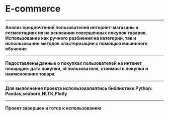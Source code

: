 # E-commerce
____
**Анализ предпочтений пользователей интернет-магазины и сегментациях их на основании совершенных покупок товаров. Использование как ручного разбиения на категории, так и использование методов кластеризации с помощью машинного обучения**
____
**Педоставлены данные о покупках пользователей на интенет площадке: дата покупки, id пользователя, стоимость покупки и наименование товара**
____
**Для выполнения проекта использовалалтись библиотеки Python: Pandas,seaborn,NLTK,Plotly**
____
**Проект завершен и готов к использованию**

